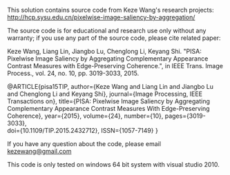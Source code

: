 This solution contains source code from Keze Wang's research projects: 
http://hcp.sysu.edu.cn/pixelwise-image-saliency-by-aggregation/

The source code is for educational and research use only without any warranty; 
if you use any part of the source code, please cite related paper:

Keze Wang, Liang Lin, Jiangbo Lu, Chenglong Li, Keyang Shi. "PISA: Pixelwise Image Saliency by Aggregating Complementary Appearance Contrast Measures with Edge-Preserving Coherence.", in IEEE Trans. Image Process., vol. 24, no. 10, pp. 3019-3033, 2015. 

@ARTICLE{pisa15TIP, 
    author={Keze Wang and Liang Lin and Jiangbo Lu and Chenglong Li and Keyang Shi}, 
    journal={Image Processing, IEEE Transactions on}, 
    title={PISA: Pixelwise Image Saliency by Aggregating Complementary Appearance Contrast Measures With Edge-Preserving Coherence}, 
    year={2015}, 
    volume={24}, 
    number={10}, 
    pages={3019-3033},  
    doi={10.1109/TIP.2015.2432712}, 
    ISSN={1057-7149}
}

If you have any question about the code, please email kezewang@gmail.com

This code is only tested on windows 64 bit system with visual studio 2010.

